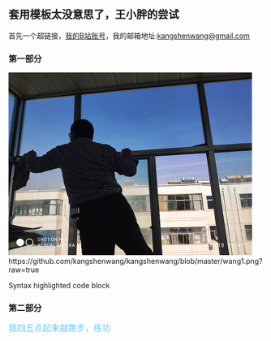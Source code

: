 ## 套用模板太没意思了，王小胖的尝试

首先一个超链接，<a href='https://space.bilibili.com/386198165'>我的B站账号</a>，我的邮箱地址:kangshenwang@gmail.com
### 第一部分
<title>老年人</title>

<img src='https://github.com/kangshenwang/kangshenwang/blob/master/wang1.png' alt='老年人的英姿1' />	
https://github.com/kangshenwang/kangshenwang/blob/master/wang1.png?raw=true

Syntax highlighted code block

### 第二部分
<title>家父格言</title>
<blockqoute style="color:#66CCFF">
  <big>我四五点起来就跑步，练功</big>
</blockqoute>
